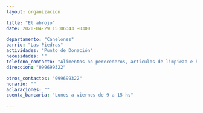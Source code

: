 ```yaml
---
layout: organizacion

title: "El abrojo"
date: 2020-04-29 15:06:43 -0300

departamento: "Canelones"
barrio: "Las Piedras"
actividades: "Punto de Donación"
necesidades: ""
telefono_contacto: "Alimentos no perecederos, artículos de limpieza e higiene personal y del hogar"
direccion: "099699322"

otros_contactos: "099699322"
horario: ""
aclaraciones: ""
cuenta_bancaria: "Lunes a viernes de 9 a 15 hs"

---
```

